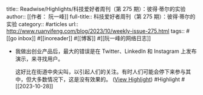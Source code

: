 title:: Readwise/Highlights/科技爱好者周刊（第 275 期）：彼得·蒂尔的实验
author:: [[作者： 阮一峰]]
full-title:: 科技爱好者周刊（第 275 期）：彼得·蒂尔的实验
category:: #articles
url:: http://www.ruanyifeng.com/blog/2023/10/weekly-issue-275.html
tags:: #[[go inbox]] #[[inoreader]] #[[博客]] #[[阮一峰的网络日志]]

- 我做出创业产品后，最大的错误是在 Twitter、LinkedIn 和 Instagram 上发布演示，来寻找用户。
  
  这好比在街道中央尖叫，以引起人们的关注。有时人们可能会停下来参与其中，但大多数情况下，这是没有效果的。 ([View Highlight](https://read.readwise.io/read/01hdthev90prbfextk7y20yqh1)) #Highlight #[[2023-10-28]]